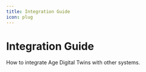 ```yaml
---
title: Integration Guide
icon: plug
---
```


# Integration Guide

How to integrate Age Digital Twins with other systems.
